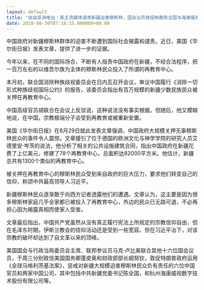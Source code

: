 ```yaml
---
layout: default
title: "自由亚洲电台：美主流媒体谴责新疆迫害穆斯林，国会议员敦促制裁陈全国与海康威视"
date: 2018-08-30T07:18:15.000000+08:00
---
```


中国政府对新疆穆斯林群体的迫害不断遭到国际社会揭露和谴责。近日，美国《华尔街日报》发表文章，提供了进一步的证据。

今年以来，在不同的国际场合，不断有人指责中国政府在新疆，不经合法程序，把一百万左右的以维吾尔族为主体的穆斯林民众投入了所谓的再教育中心。

本月初，联合国消除种族歧视委员会在日内瓦召开会议，审议中国履行《消除一切形式种族歧视国际公约》的报告，该委员会指出有百万规模的新疆少数民族民众被关押在再教育中心。

中国高级官员胡联合在会议上反驳说，这种说法没有事实根据。但随后，他又模糊地说，在中国，宗教极端分子会受到再教育或被重新安置。

美国《华尔街日报》在8月29日就此发表文章强调，中国政府大规模关押无辜穆斯林民众的事件令人震惊。文章援引了位于德国的欧洲文化与神学学院的研究人员艾德里安·岑茨的说法，他分析了相关的公共设施建筑合同，指出中国政府在新疆花费了上亿美元，修建了78个再教育中心，总面积达82000平方米。他估计，新疆总共有1300个类似的再教育中心。

被关押在再教育中心的穆斯林民众受到来自政府的巨大压力，要求他们转变自己的信仰，称颂中共最高领导人习近平。

新疆穆斯林民众逐渐敢于向西方记者透露他们的遭遇。文章认为，这主要是因为很多穆斯林家庭几乎全家都已被投入了再教育中心，外边的民众已无路可退，不必再担心因为揭露真相而使家人受害。

文章最后指出，中国共产党虽然从没有真正履行宪法上所规定的宗教信仰自由，但在毛泽东时期，伊斯兰教会的信仰活动还是受到一些宽容。但在习近平治下，对该宗教的破坏却达到了自文革以来的顶峰。

美国国会与行政当局委员会主席、联邦参议员马克·卢比奥联合其他十六位国会议员，于周三分别致信美国国务卿蓬皮奥和财政部部长姆努钦，敦促特朗普政府运用《全球马格利茨基法案》，惩戒对新疆大规模迫害穆斯林民众负有责任的六位中国官员和两家中国公司，其中包括中共新疆党委书记陈全国，和杭州海康威视数字技术股份有限公司等。

